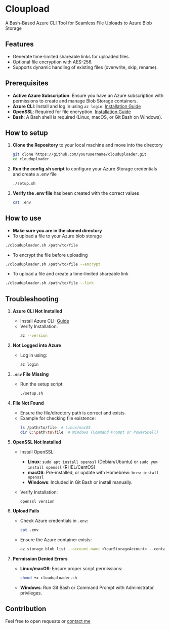 # Cloupload
A Bash-Based Azure CLI Tool for Seamless File Uploads to Azure Blob Storage

## Features
- Generate time-limited shareable links for uploaded files.
- Optional file encryption with AES-256.
- Supports dynamic handling of existing files (overwrite, skip, rename).

## Prerequisites
- **Active Azure Subscription**: Ensure you have an Azure subscription with permissions to create and manage Blob Storage containers.
- **Azure CLI**: Install and log in using `az login`. [Installation Guide](https://learn.microsoft.com/en-us/cli/azure/install-azure-cli)
- **OpenSSL**: Required for file encryption. [Installation Guide](https://openssl-library.org/source/index.html)
- **Bash**: A Bash shell is required (Linux, macOS, or Git Bash on Windows).

## How to setup
1. **Clone the Repository** to your local machine and move into the directory
   ```bash
   git clone https://github.com/yourusername/clouduploader.git
   cd clouduploader
   ```
2. **Run the config.sh script** to configure your Azure Storage credentials and create a .env file
   ```bash
   ./setup.sh
   ```
3. **Verify the .env file** has been created with the correct values
   ```bash
   cat .env
   ```

## How to use
- **Make sure you are in the cloned directory**
- To upload a file to your Azure blob storage
```bash
./clouduploader.sh /path/to/file
```
- To encrypt the file before uploading
```bash
./clouduploader.sh /path/to/file --encrypt
```
- To upload a file and create a time-limited shareable link
```bash
./clouduploader.sh /path/to/file --link
```

## Troubleshooting
1. **Azure CLI Not Installed**  
   - Install Azure CLI: [Guide](https://learn.microsoft.com/en-us/cli/azure/install-azure-cli)  
   - Verify Installation:
     ```bash
     az --version
     ```

2. **Not Logged into Azure**  
   - Log in using:
     ```bash
     az login
     ```

3. **`.env` File Missing**  
   - Run the setup script:
     ```bash
     ./setup.sh
     ```

4. **File Not Found**  
   - Ensure the file/directory path is correct and exists.  
   - Example for checking file existence:
     ```bash
     ls /path/to/file  # Linux/macOS
     dir C:\path\to\file  # Windows (Command Prompt or PowerShell)
     ```

5. **OpenSSL Not Installed**  
   - Install OpenSSL:
     - **Linux**: `sudo apt install openssl` (Debian/Ubuntu) or `sudo yum install openssl` (RHEL/CentOS)
     - **macOS**: Pre-installed, or update with Homebrew: `brew install openssl`
     - **Windows**: Included in Git Bash or install manually.

   - Verify Installation:
     ```bash
     openssl version
     ```

6. **Upload Fails**  
   - Check Azure credentials in `.env`:
     ```bash
     cat .env
     ```
   - Ensure the Azure container exists:
     ```bash
     az storage blob list --account-name <YourStorageAccount> --container-name <YourContainerName>
     ```

7. **Permission Denied Errors**  
   - **Linux/macOS**: Ensure proper script permissions:
     ```bash
     chmod +x clouduploader.sh
     ```
   - **Windows**: Run Git Bash or Command Prompt with Administrator privileges.

## Contribution
Feel free to open requests or [contact me](suhail2k3@gmail.com)
